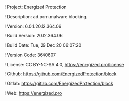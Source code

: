 ! Project: Energized Protection

! Description: ad.porn.malware blocking.

! Version: 6.0.1.20.12.364.06

! Build Version: 20.12.364.06

! Build Date: Tue, 29 Dec 20 06:07:20

! Version Code: 3640607

! License: CC BY-NC-SA 4.0, https://energized.pro/license

! Github: https://github.com/EnergizedProtection/block

! Gitlab: https://gitlab.com/EnergizedProtection/block


! Web: https://energized.pro
